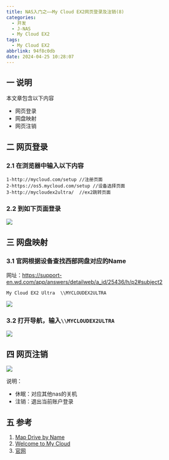 ```yaml
---
title: NAS入门之——My Cloud EX2网页登录及注销(8)
categories:
  - 开发
  - J-NAS
  - My Cloud EX2
tags:
  - My Cloud EX2
abbrlink: 94f8c0db
date: 2024-04-25 10:28:07
---
```

##  一  说明

本文章包含以下内容

* 网页登录
* 网盘映射
* 网页注销

<!--more-->

## 二 网页登录

### 2.1 在浏览器中输入以下内容

```
1-http://mycloud.com/setup //注册页面
2-https://os5.mycloud.com/setup //设备选择页面
3-http://mycloudex2ultra/  //ex2跳转页面
```

### 2.2 到如下页面登录

![][1]

## 三 网盘映射

### 3.1 官网根据设备查找西部网盘对应的Name

网址：https://support-en.wd.com/app/answers/detailweb/a_id/25436/h/p2#subject2

```
My Cloud EX2 Ultra	\\MYCLOUDEX2ULTRA
```

![][2]

### 3.2 打开导航，输入`\\MYCLOUDEX2ULTRA`

![][3]

## 四 网页注销

![][4]

说明：

* 休眠：对应其他nas的关机
* 注销：退出当前账户登录

## 五 参考

1. [Map Drive by Name](https://support-en.wd.com/app/answers/detailweb/a_id/25436/h/p2#subject2)
2. [Welcome to My Cloud](https://os5.mycloud.com/setup)
3. [官网](https://www.mycloud.com/#/)


[1]:https://cdn.jsdelivr.net/gh/PGzxc/CDN/blog-nas/nas-my-cloud-ex2-web-login.png
[2]:https://cdn.jsdelivr.net/gh/PGzxc/CDN/blog-nas/nax-my-cloud-ex2-device-name.png
[3]:https://cdn.jsdelivr.net/gh/PGzxc/CDN/blog-nas/nas-my-cloud-ex2-naivgator-in.png
[4]:https://cdn.jsdelivr.net/gh/PGzxc/CDN/blog-nas/nas-my-cloud-ex2-power-off.png
